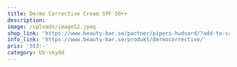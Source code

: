 ```yaml
---
title: Dermo Corrective Cream SPF 50++
description:
image: /uploads/image12.jpeg
shop_link: 'https://www.beauty-bar.se/partner/pipers-hudvard/?add-to-cart=1375'
info_link: 'https://www.beauty-bar.se/produkt/dermocorrective/'
pris: '553:-'
category: UV-skydd
---
```


